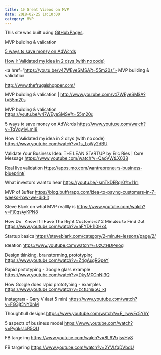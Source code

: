 ```yaml
---
title: 10 Great Videos on MVP
date: 2018-02-25 10:10:00
category: MVP
---
```



This site was built using [GitHub Pages](https://pages.github.com/).

[MVP building & validation](https://youtu.be/v47WEyeSMSA?t=55m20s)

[5 ways to save money on AdWords](https://www.youtube.com/watch?v=TqVgwiyLmI8)

	

[How I: Validated my idea in 2 days (with no code)](https://www.youtube.com/watch?v=1s_LoWy2dBU)





<a href="https://youtu.be/v47WEyeSMSA?t=55m20s”> MVP building & validation</a>


http://www.thefrugalshopper.com/  

MVP building & validation | http://www.youtube.com/v47WEyeSMSA?t=55m20s
 


MVP building & validation	
https://youtu.be/v47WEyeSMSA?t=55m20s 

5 ways to save money on AdWords	
https://www.youtube.com/watch?v=TqVgwiyLmI8

How I: Validated my idea in 2 days (with no code)	https://www.youtube.com/watch?v=1s_LoWy2dBU

Validate Your Business Idea: THE LEAN STARTUP by Eric Ries | Core Message	https://www.youtube.com/watch?v=QaoVWtLX038

Real live validation	https://appsumo.com/wantrepreneurs-business-blueprint/ 

What investors want to hear	https://youtu.be/-smTkDBRqr0?t=11m

MVP of Buffer	https://blog.bufferapp.com/idea-to-paying-customers-in-7-weeks-how-we-did-it 

Steve Blank on what MVP realllly is	https://www.youtube.com/watch?v=Fj0qsAyKPN8

How Do I Know If I Have The Right Customers? 2 Minutes to Find Out	https://www.youtube.com/watch?v=aFYDH1I0Hx4

Startup basics	https://steveblank.com/category/2-minute-lessons/page/2/

Ideation	https://www.youtube.com/watch?v=0zCtHDPRlog

Design thinking, brainstorming, prototyping	https://www.youtube.com/watch?v=Z4gAugRGpeY

Rapid prototyping  -  Google glass example	https://www.youtube.com/watch?v=DkyMCCnNI3Q

How Google does rapid prototyping - examples	https://www.youtube.com/watch?v=z4tDm95Q_kI

Instagram - Gary V (last 5 min)	https://www.youtube.com/watch?v=FG3jt5NY0nM

Thoughtfull designs	https://www.youtube.com/watch?v=E_rwwEo5YhY

5 aspects of business model	https://www.youtube.com/watch?v=PyqksscR5QU

FB targeting	https://www.youtube.com/watch?v=8L9WxjsvHy8

FB targeting	https://www.youtube.com/watch?v=2YVLfqDVbdU


